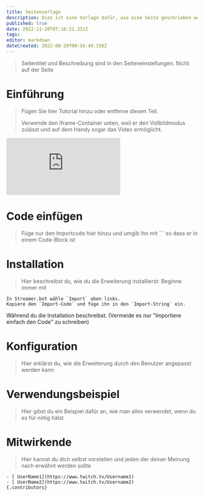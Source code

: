 ```yaml
---
title: Seitenvorlage
description: Dies ist eine Vorlage dafür, wie eine Seite geschrieben werden sollte!
published: true
date: 2022-11-20T07:16:21.331Z
tags: 
editor: markdown
dateCreated: 2022-08-29T00:56:49.156Z
---
```


> Seitentitel und Beschreibung sind in den Seiteneinstellungen. Nicht auf der Seite

# Einführung
> Fügen Sie hier Tutorial hinzu oder entferne diesen Teil.
> 
> Verwende den iframe-Container unten, weil er den Vollbildmodus zulässt und auf dem Handy sogar das Video ermöglicht.

<div class=“iframe-container”><iframe src="https://www.youtube.com/embed/INSERTVIDEOIDHERE" title="YouTube-Videoplayer" frameborder="0" allow fullscreen style =border: none; max-width: 100%; width: 100%; aspect-ratio: 16/9;></iframe></div>

# Code einfügen
> Füge nur den Importcode hier hinzu und umgib ihn mit ``` so dass er in einem Code-Block ist

# Installation
> Hier beschreibst du, wie du die Erweiterung installierst: Beginne immer mit
```
In Streamer.bot wähle `Import` oben links.
Kopiere den `Import-Code` und füge ihn in den `Import-String` ein.
```

Während du die Installation beschreibst. (Vermeide es nur "Importiere einfach den Code" zu schreiben)

# Konfiguration
> Hier erklärst du, wie die Erweiterung durch den Benutzer angepasst werden kann

# Verwendungsbeispiel
> Hier gibst du ein Beispiel dafür an, wie man alles verwendet, wenn du es für nötig hälst

# Mitwirkende
> Hier kannst du dich selbst vorstellen und jeden der deiner Meinung nach erwähnt werden sollte
 ```
 - [ UserName1](https://www.twitch.tv/Username1)
 - [ UserName2](https://www.twitch.tv/Username2)
 {.contributors}
 ```